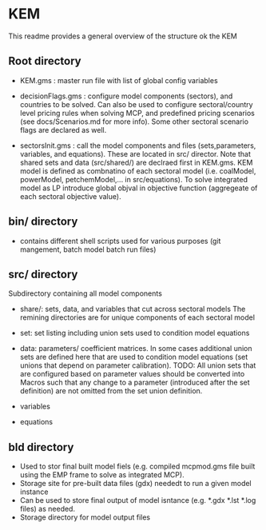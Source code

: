 # KEM

This readme provides a general overview of the structure ok the KEM

## Root directory 
* KEM.gms : master run file with list of global config variables 
* decisionFlags.gms : configure  model components (sectors), and countries to be solved. Can also be used to configure sectoral/country level pricing rules when solving MCP, and predefined pricing scenarios (see docs/Scenarios.md for more info). Some other sectoral scenario flags are declared as well.

* sectorsInit.gms : call the model components and files (sets,parameters, variables, and equations). These are located in src/ director. Note that shared sets and data (src/shared/) are declraed first in KEM.gms. KEM model is defined as combnatino of each sectoral model (i.e. coalModel, powerModel, petchemModel,... in src/equations). To solve integrated model as LP introduce global objval in objective function (aggregeate of each sectoral objective value).
## bin/ directory
* contains different shell scripts used for various purposes (git mangement, batch model batch run files)


## src/ directory
Subdirectory containing all model components
* share/: sets, data, and variables that cut across sectoral models
The remining directories are for unique components of each  sectoral model
* set: set listing including union sets used to condition model equations

* data: parameters/ coefficient matrices. In some cases additional union sets are defined here that are used to condition model equations (set unions that depend on parameter calibration). TODO: All union sets that are configured based on parameter values should be converted into Macros such that any change to a parameter (introduced after the set definition) are not omitted from the set union definition.

* variables
* equations

## bld directory
* Used to stor final built model fiels (e.g. compiled mcpmod.gms file built using the EMP frame to solve as integrated MCP).
* Storage site for pre-built data files (gdx) neededt to run a given model instance
* Can be used to store final output of model isntance (e.g. *.gdx *.lst *.log files) as needed. 
* Storage directory for model output files




 

